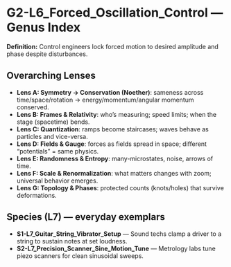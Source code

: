 # G2-L6_Forced_Oscillation_Control — Genus Index
**Definition:** Control engineers lock forced motion to desired amplitude and phase despite disturbances.

## Overarching Lenses

- **Lens A: Symmetry -> Conservation (Noether)**: sameness across time/space/rotation → energy/momentum/angular momentum conserved.
- **Lens B: Frames & Relativity**: who’s measuring; speed limits; when the stage (spacetime) bends.
- **Lens C: Quantization**: ramps become staircases; waves behave as particles and vice-versa.
- **Lens D: Fields & Gauge**: forces as fields spread in space; different “potentials” = same physics.
- **Lens E: Randomness & Entropy**: many-microstates, noise, arrows of time.
- **Lens F: Scale & Renormalization**: what matters changes with zoom; universal behavior emerges.
- **Lens G: Topology & Phases**: protected counts (knots/holes) that survive deformations.

## Species (L7) — everyday exemplars
- **S1-L7_Guitar_String_Vibrator_Setup** — Sound techs clamp a driver to a string to sustain notes at set loudness.
- **S2-L7_Precision_Scanner_Sine_Motion_Tune** — Metrology labs tune piezo scanners for clean sinusoidal sweeps.
